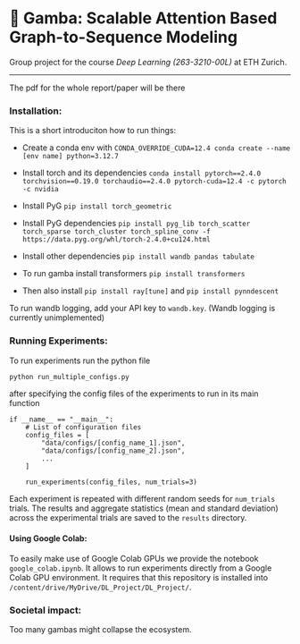 # 🦐 Gamba: Scalable Attention Based Graph-to-Sequence Modeling

Group project for the course _Deep Learning (263-3210-00L)_ at ETH Zurich.
___

The pdf for the whole report/paper will be there

### Installation:
This is a short introduciton how to run things:

* Create a conda env with `CONDA_OVERRIDE_CUDA=12.4 conda create --name [env name] python=3.12.7`
* Install torch and its dependencies `conda install pytorch==2.4.0 torchvision==0.19.0 torchaudio==2.4.0 pytorch-cuda=12.4 -c pytorch -c nvidia`
* Install PyG `pip install torch_geometric`
* Install PyG dependencies `pip install pyg_lib torch_scatter torch_sparse torch_cluster torch_spline_conv -f https://data.pyg.org/whl/torch-2.4.0+cu124.html`
* Install other dependencies `pip install wandb pandas tabulate`


* To run gamba install transformers `pip install transformers`

* Then also install `pip install ray[tune]` and `pip install pynndescent`

To run wandb logging, add your API key to `wandb.key`. (Wandb logging is currently unimplemented)

### Running Experiments:

To run experiments run the python file

```bash
python run_multiple_configs.py
```

after specifying the config files of the experiments to run in its main function

```python3
if __name__ == "__main__":
    # List of configuration files
    config_files = [
        "data/configs/[config_name_1].json",
        "data/configs/[config_name_2].json",
        ...
    ]

    run_experiments(config_files, num_trials=3) 
```

Each experiment is repeated with different random seeds for `num_trials` trials. The results and aggregate statistics (mean and standard deviation) across the experimental trials are saved to the `results` directory.


#### Using Google Colab:

To easily make use of Google Colab GPUs we provide the notebook `google_colab.ipynb`. It allows to run experiments directly from a Google Colab GPU environment. It requires that this repository is installed into `/content/drive/MyDrive/DL_Project/DL_Project/`.

### Societal impact:
Too many gambas might collapse the ecosystem.